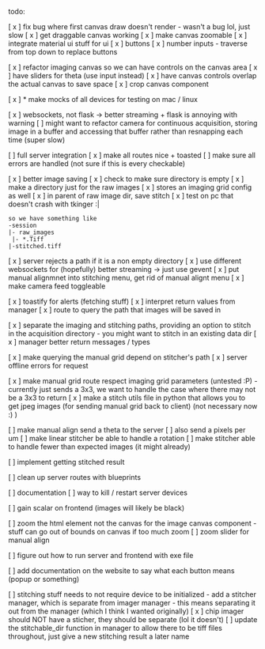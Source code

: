 todo:

[ x ] fix bug where first canvas draw doesn't render
    - wasn't a bug lol, just slow
[ x ] get draggable canvas working
[ x ] make canvas zoomable
[ x ] integrate material ui stuff for ui
    [ x ] buttons
    [ x ] number inputs
    - traverse from top down to replace buttons

[ x ] refactor imaging canvas so we can have controls on the canvas area
[ x ] have sliders for theta (use input instead)
[ x ] have canvas controls overlap the actual canvas to save space
[ x ] crop canvas component


[ x ] * make mocks of all devices for testing on mac / linux

[ x ] websockets, not flask -> better streaming + flask is annoying with warning
    [ ] might want to refactor camera for continuous acquisition, storing image in a buffer and 
        accessing that buffer rather than resnapping each time (super slow)

[ ] full server integration
    [ x ] make all routes nice + toasted
    [ ] make sure all errors are handled (not sure if this is every checkable)

[ x ] better image saving
    [ x ] check to make sure directory is empty
    [ x ] make a directory just for the raw images
        [ x ] stores an imaging grid config as well
    [ x ] in parent of raw image dir, save stitch
    [ x ] test on pc that doesn't crash with tkinger :|

    so we have something like 
    -session
    |- raw_images
     |- *.Tiff
    |-stitched.tiff

[ x ] server rejects a path if it is a non empty directory
[ x ] use different websockets for (hopefully) better streaming -> just use gevent
[ x ] put manual alignmnet into stitching menu, get rid of manual alignt menu
[ x ] make camera feed toggleable

[ x ] toastify for alerts (fetching stuff)
[ x ] interpret return values from manager
[ x ] route to query the path that images will be saved in

[ x ] separate the imaging and stitching paths, providing an option to stitch in the acquisition directory
    - you might want to stitch in an existing data dir
[ x ] manager better return messages / types

[ x ] make querying the manual grid depend on stitcher's path
[ x ] server offline errors for request

[ x ] make manual grid route respect imaging grid parameters (untested :P)
    - currently just sends a 3x3, we want to handle the case where there may not be a 3x3 to return
[ x ] make a stitch utils file in python that allows you to get jpeg images (for sending manual grid back to client) (not necessary now :) )

[ ] make manual align send a theta to the server
[ ] also send a pixels per um
[ ] make linear stitcher be able to handle a rotation
[ ] make stitcher able to handle fewer than expected images (it might already)

[ ] implement getting stitched result


[ ] clean up server routes with blueprints

[ ] documentation
[ ] way to kill / restart server devices

[ ] gain scalar on frontend (images will likely be black)

[ ] zoom the html element not the canvas for the image canvas component
    - stuff can go out of bounds on canvas if too much zoom
[ ] zoom slider for manual align


[ ] figure out how to run server and frontend with exe file


[ ] add documentation on the website to say what each button means (popup or something)


[ ] stitching stuff needs to not require device to be initialized
    - add a stitcher manager, which is separate from imager manager
    - this means separating it out from the manager (which I think I wanted originally)
[ x ] chip imager should NOT have a sticher, they should be separate (lol it doesn't)
[ ] update the stitchable_dir function in manager to allow there to be tiff files throughout, just give a new stitching result a later name
